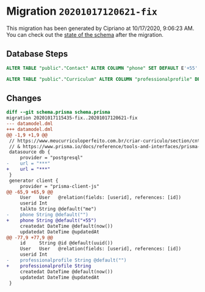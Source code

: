 # Migration `20201017120621-fix`

This migration has been generated by Cipriano at 10/17/2020, 9:06:23 AM.
You can check out the [state of the schema](./schema.prisma) after the migration.

## Database Steps

```sql
ALTER TABLE "public"."Contact" ALTER COLUMN "phone" SET DEFAULT E'+55'

ALTER TABLE "public"."Curriculum" ALTER COLUMN "professionalprofile" DROP DEFAULT
```

## Changes

```diff
diff --git schema.prisma schema.prisma
migration 20201017115435-fix..20201017120621-fix
--- datamodel.dml
+++ datamodel.dml
@@ -1,9 +1,9 @@
 // https://www.meucurriculoperfeito.com.br/criar-curriculo/section/cntc
 // & https://www.prisma.io/docs/reference/tools-and-interfaces/prisma-schema/relations
 datasource db {
     provider = "postgresql"
-    url = "***"
+    url = "***"
 }
 generator client {
     provider = "prisma-client-js"
@@ -65,9 +65,9 @@
     User   User   @relation(fields: [userid], references: [id])
     userid Int
     talkto String @default("me")
-    phone String @default("")
+    phone String @default("+55")
     createdat DateTime @default(now())
     updatedat DateTime @updatedAt
@@ -77,9 +77,9 @@
     id     String @id @default(uuid())
     User   User   @relation(fields: [userid], references: [id])
     userid Int
-    professionalprofile String @default("")
+    professionalprofile String
     createdat DateTime @default(now())
     updatedat DateTime @updatedAt
 }
```


